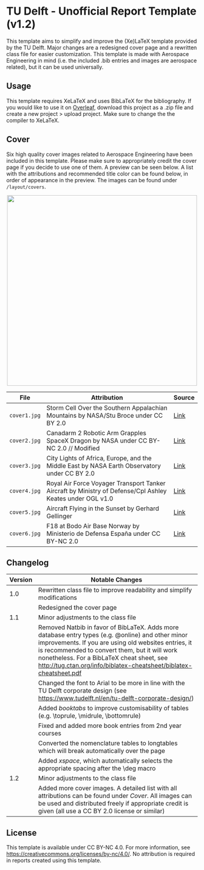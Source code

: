 # TU Delft - Unofficial Report Template (v1.2)
This template aims to simplify and improve the (Xe)LaTeX template provided by the TU Delft. Major changes are a redesigned cover page and a rewritten class file for easier customization. This template is made with Aerospace Engineering in mind (i.e. the included .bib entries and images are aerospace related), but it can be used universally.

## Usage

This template requires XeLaTeX and uses BibLaTeX for the bibliography. If you would like to use it on [Overleaf](https://overleaf.com), download this project as a .zip file and create a new project > upload project. Make sure to change the the compiler to XeLaTeX.

## Cover

Six high quality cover images related to Aerospace Engineering have been included in this template. Please make sure to appropriately credit the cover page if you decide to use one of them. A preview can be seen below. A list with the attributions and recommended title color can be found below, in order of appearance in the preview. The images can be found under `/layout/covers`.

<p align="center">
  <img align="centre"  src="https://github.com/dzwaneveld/TU-Delft-Unofficial-Report-Template/blob/master/layout/covers/covers.jpg" alt="" width="500" />
</p>

| File | Attribution | Source |
|------|---------|------|
| `cover1.jpg` | Storm Cell Over the Southern Appalachian Mountains by NASA/Stu Broce under CC BY 2.0 | [Link](https://www.flickr.com/photos/gsfc/14279896838) | 
| `cover2.jpg` | Canadarm 2 Robotic Arm Grapples SpaceX Dragon by NASA under CC BY-NC 2.0 // Modified | [Link](https://www.flickr.com/photos/nasa2explore/26298228022) | 
| `cover3.jpg` | City Lights of Africa, Europe, and the Middle East by NASA Earth Observatory under CC BY 2.0 | [Link](https://www.flickr.com/photos/gsfc/8247962102) | 
| `cover4.jpg` | Royal Air Force Voyager Transport Tanker Aircraft by Ministry of Defense/Cpl Ashley Keates under OGL v1.0 | [Link](https://commons.wikimedia.org/wiki/File:Royal_Air_Force_Voyager_at_Mount_Pleasant.jpg) | 
| `cover5.jpg` | Aircraft Flying in the Sunset by Gerhard Gellinger | [Link](https://pixabay.com/photos/travel-flying-aircraft-sky-sunset-1756152/) | 
| `cover6.jpg` | F18 at Bodo Air Base Norway by Ministerio de Defensa España under CC BY-NC 2.0 | [Link](https://www.flickr.com/photos/ejercitoaire/45748097871/) | 

## Changelog 

| Version | Notable Changes | 
|---------|-----------------|
| 1.0     | Rewritten class file to improve readability and simplify modifications |
|         | Redesigned the cover page |
| 1.1     | Minor adjustments to the class file |
|         | Removed Natbib in favor of BibLaTeX. Adds more database entry types (e.g. @online) and other minor improvements. If you are using old websites entries, it is recommended to convert them, but it will work nonetheless. For a BibLaTeX cheat sheet, see http://tug.ctan.org/info/biblatex-cheatsheet/biblatex-cheatsheet.pdf |
|         | Changed the font to Arial to be more in line with the TU Delft corporate design (see https://www.tudelft.nl/en/tu-delft-corporate-design/)  |
|         | Added *booktabs* to improve customisability of tables (e.g. \\toprule, \\midrule, \\bottomrule) |
|         | Fixed and added more book entries from 2nd year courses |
|         | Converted the nomenclature tables to longtables which will break automatically over the page |
|         | Added *xspace*, which automatically selects the appropriate spacing after the \\deg macro |
| 1.2     | Minor adjustments to the class file |
|         | Added more cover images. A detailed list with all attributions can be found under *Cover*. All images can be used and distributed freely if appropriate credit is given (all use a CC BY 2.0 license or similar) |

## License 

This template is available under CC BY-NC 4.0. For more information, see https://creativecommons.org/licenses/by-nc/4.0/. No attribution is required in reports created using this template.
